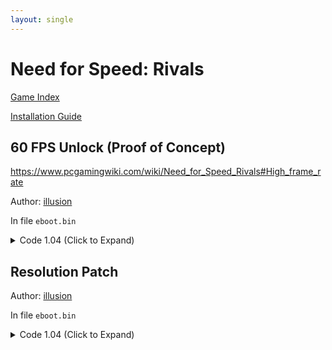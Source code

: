 ```yaml
---
layout: single
---
```


# Need for Speed: Rivals

[Game Index](/patch/#ps4)

[Installation Guide](/install-instructions/)

## 60 FPS Unlock (Proof of Concept)

https://www.pcgamingwiki.com/wiki/Need_for_Speed_Rivals#High_frame_rate

Author: [illusion](https://twitter.com/illusion0002)

In file `eboot.bin`

<details>
<summary>Code 1.04 (Click to Expand)</summary>

{% highlight yml %}
- game: "Need for Speed: Rivals"
  app_ver: "01.04"
  patch_ver: "1.0"
  name: "60 FPS Unlock (Proof of Concept)"
  author: "illusion"
  note: "\nGame can now be run at any FPS without slow down or speedups, although logics are still borked."
  arch: generic_orbis
  enabled: False
  patch_list:
        - [ bytes, 0x494B83, "48 B2 01" ]
        - [ bytes, 0x5F6906, "48 E8 94 0D 91 01" ]
        - [ bytes, 0x1F076A0, "41 C7 46 28 00 00 70 42 C4 81 7A 10 46 28 C3" ]
{% endhighlight %}

</details>

## Resolution Patch

Author: [illusion](https://twitter.com/illusion0002)

In file `eboot.bin`

<details>
<summary>Code 1.04 (Click to Expand)</summary>

{% highlight yml %}
- game: "Need for Speed: Rivals"
  app_ver: "01.04"
  patch_ver: "1.0"
  name: "Resolution Patch"
  author: "illusion"
  note:
  arch: generic_orbis
  enabled: False
  patch_list:
        # Render.ResolutionScale
        - [ lef32, 0x5CF1CD, 0.67 ]
{% endhighlight %}

</details>
